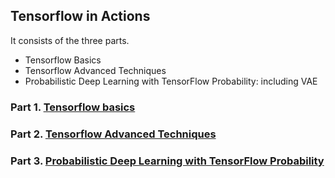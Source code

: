 ## Tensorflow in Actions  
It consists of the three parts.  
- Tensorflow Basics
- Tensorflow Advanced Techniques
- Probabilistic Deep Learning with TensorFlow Probability: including VAE  

### Part 1. [Tensorflow basics](https://github.com/tuantla80/Deep-Learning-Generative-Models-for-Drug-Discovery-with-Tensorflow/tree/main/Tensorflow%20Basics)  
### Part 2. [Tensorflow Advanced Techniques](https://github.com/tuantla80/Deep-Learning-Generative-Models-for-Drug-Discovery-with-Tensorflow/tree/main/TensorFlow%20Advanced%20Techniques)
### Part 3. [Probabilistic Deep Learning with TensorFlow Probability](https://github.com/tuantla80/Deep-Learning-Generative-Models-for-Drug-Discovery-with-Tensorflow/tree/main/Probabilistic%20Deep%20Learning%20with%20Tensorflow_Probability)
